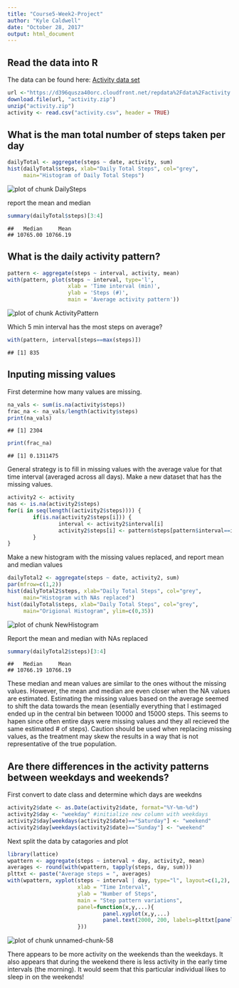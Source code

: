 ```yaml
---
title: "Course5-Week2-Project"
author: "Kyle Caldwell"
date: "October 28, 2017"
output: html_document
---
```




## Read the data into R

The data can be found here: [Activity data set](https://d396qusza40orc.cloudfront.net/repdata%2Fdata%2Factivity.zip)


```r
url <-"https://d396qusza40orc.cloudfront.net/repdata%2Fdata%2Factivity.zip"
download.file(url, "activity.zip")
unzip("activity.zip")
activity <- read.csv("activity.csv", header = TRUE)
```

## What is the man total number of steps taken per day


```r
dailyTotal <- aggregate(steps ~ date, activity, sum)
hist(dailyTotal$steps, xlab="Daily Total Steps", col="grey",
     main="Histogram of Daily Total Steps")
```

![plot of chunk DailySteps](figure/DailySteps-1.png)

report the mean and median

```r
summary(dailyTotal$steps)[3:4]
```

```
##   Median     Mean 
## 10765.00 10766.19
```

## What is the daily activity pattern?


```r
pattern <- aggregate(steps ~ interval, activity, mean)
with(pattern, plot(steps ~ interval, type='l',
                   xlab = 'Time interval (min)',
                   ylab = 'Steps (#)',
                   main = 'Average activity pattern'))
```

![plot of chunk ActivityPattern](figure/ActivityPattern-1.png)

Which 5 min interval has the most steps on average?

```r
with(pattern, interval[steps==max(steps)])
```

```
## [1] 835
```

## Inputing missing values

First determine how many values are missing.

```r
na_vals <- sum(is.na(activity$steps))
frac_na <- na_vals/length(activity$steps)
print(na_vals)
```

```
## [1] 2304
```

```r
print(frac_na)
```

```
## [1] 0.1311475
```

General strategy is to fill in missing values with the average value for that time interval (averaged across all days). Make a new dataset that has the missing values.

```r
activity2 <- activity
nas <- is.na(activity2$steps)
for(i in seq(length((activity2$steps)))) {
        if(is.na(activity2$steps[i])) {
                interval <- activity2$interval[i]
                activity2$steps[i] <- pattern$steps[pattern$interval==interval]
        }
}
```

Make a new histogram with the missing values replaced, and report mean and median values

```r
dailyTotal2 <- aggregate(steps ~ date, activity2, sum)
par(mfrow=c(1,2))
hist(dailyTotal2$steps, xlab="Daily Total Steps", col="grey",
     main="Histogram with NAs replaced")
hist(dailyTotal$steps, xlab="Daily Total Steps", col="grey", 
     main="Origional Histogram", ylim=c(0,35))
```

![plot of chunk NewHistogram](figure/NewHistogram-1.png)

Report the mean and median with NAs replaced

```r
summary(dailyTotal2$steps)[3:4]
```

```
##   Median     Mean 
## 10766.19 10766.19
```

These median and mean values are similar to the ones without the missing values. However, the mean and median are even closer when the NA values are estimated. Estimating the missing values based on the average seemed to shift the data towards the mean (esentially everything that I estimaged ended up in the central bin between 10000 and 15000 steps. This seems to hapen since often entire days were missing values and they all recieved the same estimated # of steps). Caution should be used when replacing missing values, as the treatment may skew the results in a way that is not representative of the true population.

## Are there differences in the activity patterns between weekdays and weekends?

First convert to date class and determine which days are weekdns


```r
activity2$date <- as.Date(activity2$date, format="%Y-%m-%d")
activity2$day <- "weekday" #initialize new column with weekdays
activity2$day[weekdays(activity2$date)=="Saturday"] <- "weekend"
activity2$day[weekdays(activity2$date)=="Sunday"] <- "weekend"
```

Next split the data by catagories and plot

```r
library(lattice)
wpattern <- aggregate(steps ~ interval + day, activity2, mean)
averages <- round(with(wpattern, tapply(steps, day, sum)))
plttxt <- paste("Average steps = ", averages)
with(wpattern, xyplot(steps ~ interval | day, type="l", layout=c(1,2),
                      xlab = "Time Interval",
                      ylab = "Number of Steps",
                      main = "Step pattern variations",
                      panel=function(x,y,...){
                              panel.xyplot(x,y,...)
                              panel.text(2000, 200, labels=plttxt[panel.number()])
                      }))
```

![plot of chunk unnamed-chunk-58](figure/unnamed-chunk-58-1.png)

There appears to be more activity on the weekends than the weekdays. It also appears that during the weekend there is less activity in the early time intervals (the morning). It would seem that this particular individual likes to sleep in on the weekends! 

